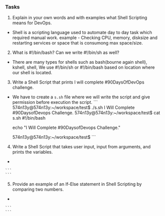 ### Tasks

  1. Explain in your own words and with examples what Shell Scripting means for DevOps.
   -  Shell is a scripting language used to automate day to day task which required manual work. 
example -  Checking CPU, memory, disksize and restarting services or space that is consumong max space/size.

  2. What is #!/bin/bash? Can we write #!/bin/sh as well?
   - There are many types for shells such as bash(bourne again shell), kshell, shell, We use #!/bin/sh or #!/bin/bash based on location where our shell is located. 

  3. Write a Shell Script that prints I will complete #90DaysOfDevOps challenge.
   - We have to create a `s.sh` file where we will write the script and give permission before execution the script.
    ```
      574n13y@574n13y:~/workspace/test$ ./s.sh
      I Will Complete #90DaysofDevops Challenge.
      574n13y@574n13y:~/workspace/test$ cat s.sh
       #!/bin/bash

       echo "I Will Complete #90DaysofDevops Challenge."

       574n13y@574n13y:~/workspace/test$
    ``` 
  4. Write a Shell Script that takes user input, input from arguments, and prints the variables.
   -
    ```
    ```
  5. Provide an example of an If-Else statement in Shell Scripting by comparing two numbers.
   -
    ```
    ```
 
